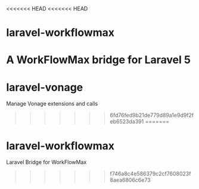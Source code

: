 <<<<<<< HEAD
<<<<<<< HEAD
# laravel-workflowmax
A WorkFlowMax bridge for Laravel 5
=======
# laravel-vonage
Manage Vonage extensions and calls
>>>>>>> 6fd76fed9b21de779d89a1e9d9f2feb6523da391
=======
# laravel-workflowmax
Laravel Bridge for WorkFlowMax
>>>>>>> f746a8c4e586379c2cf7608023f8aea6806c6e73
